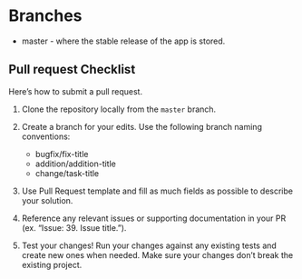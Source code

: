 # Branches

- master - where the stable release of the app is stored.

## Pull request Checklist

Here’s how to submit a pull request.

1. Clone the repository locally from the `master` branch.
2. Create a branch for your edits. Use the following branch naming conventions:

   - bugfix/fix-title
   - addition/addition-title
   - change/task-title

3. Use Pull Request template and fill as much fields as possible to describe your solution.
4. Reference any relevant issues or supporting documentation in your PR (ex. “Issue: 39. Issue title.”).
5. Test your changes! Run your changes against any existing tests and create new ones when needed. Make sure your changes don’t break the existing project.

